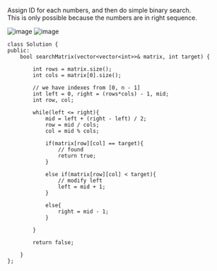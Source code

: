 ​Assign ID for each numbers, and then do simple binary search.          
This is only possible because the numbers are in right sequence.      
      
![image](https://user-images.githubusercontent.com/73538974/270101385-d6b0044b-5949-458e-8c27-aa41acc49d11.png)
![image](https://user-images.githubusercontent.com/73538974/270101403-ac9fbeb6-f604-48cf-9136-43ad9016330c.png)

```
class Solution {
public:
    bool searchMatrix(vector<vector<int>>& matrix, int target) {
        
        int rows = matrix.size();
        int cols = matrix[0].size();
        
        // we have indexes from [0, n - 1]
        int left = 0, right = (rows*cols) - 1, mid;
        int row, col;
        
        while(left <= right){
            mid = left + (right - left) / 2;
            row = mid / cols;
            col = mid % cols;
            
            if(matrix[row][col] == target){
                // found
                return true;
            }
            
            else if(matrix[row][col] < target){
                // modify left
                left = mid + 1;
            }
            
            else{
                right = mid - 1;
            }
            
        }
        
        return false;
        
    }
};
```
